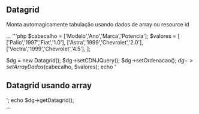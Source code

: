 <h2>Datagrid</h2>
<p>Monta automagicamente tabulação usando dados de array ou resource id</p>

...
'''php
$cabecalho = ['Modelo','Ano','Marca','Potencia'];
$valores = [
    ['Palio','1997','Fiat','1.0'],
    ['Astra','1999','Chevrolet','2.0'],
    ['Vectra','1999','Chevrolet','4.5'],
];

$dg = new Datagrid();
$dg->setCDNJQuery();
$dg->setOrdenacao();
$dg->setArrayDados($cabecalho, $valores);
echo '<h2 class="page-header"> Datagrid usando array  </h2>';
echo $dg->getDatagrid();      
...
